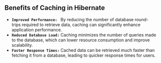 ## Benefits of Caching in Hibernate
- **`Improved Performance: `** By reducing the number of database round-trips required to retrieve data, caching can significantly enhance application performance.
- **`Reduced Database Load:`** Caching minimizes the number of queries made to the database, which can lower resource consumption and improve scalability.
- **`Faster Response Times:`** Cached data can be retrieved much faster than fetching it from a database, leading to quicker response times for users.